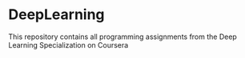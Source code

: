 # DeepLearning
This repository contains all programming assignments from the Deep Learning Specialization on Coursera
